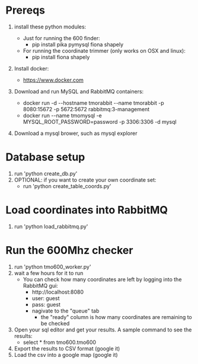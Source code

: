 # Prereqs

1. install these python modules:

	* Just for running the 600 finder:
	 	* pip install pika pymysql fiona shapely
	* For running the coordinate trimmer (only works on OSX and linux):
		* pip install fiona shapely 

2. Install docker:
	* https://www.docker.com

3. Download and run MySQL and RabbitMQ containers:
	* docker run -d --hostname tmorabbit --name tmorabbit -p 8080:15672 -p 5672:5672 rabbitmq:3-management
	* docker run --name tmomysql -e MYSQL_ROOT_PASSWORD=password -p 3306:3306 -d mysql

4. Download a mysql brower, such as mysql explorer


# Database setup

1. run 'python create\_db.py'
2. OPTIONAL: if you want to create your own coordinate set:
	* run 'python create\_table\_coords.py'

# Load coordinates into RabbitMQ
1. run 'python load\_rabbitmq.py'

# Run the 600Mhz checker
1. run 'python tmo600\_worker.py'
2. wait a few hours for it to run
	* You can check how many coordinates are left by logging into the RabbitMQ gui:
		* http://localhost:8080
		* user: guest
		* pass: guest
		* nagivate to the "queue" tab
			* the "ready" column is how many coordinates are remaining to be checked
3. Open your sql editor and get your results. A sample command to see the results:
	* select * from tmo600.tmo600
4. Export the results to CSV format (google it)
5. Load the csv into a google map (google it)
